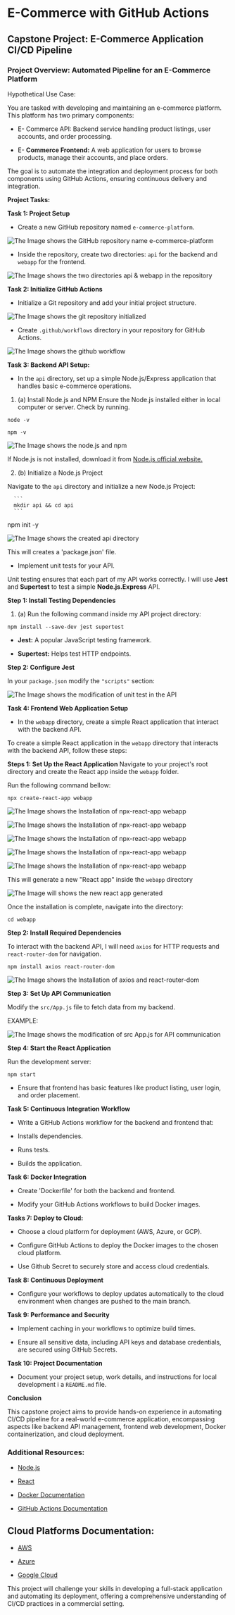 # E-Commerce with GitHub Actions

## Capstone Project: E-Commerce Application CI/CD Pipeline

### Project Overview: Automated Pipeline for an E-Commerce Platform

Hypothetical Use Case:

You are tasked with developing and maintaining an e-commerce platform. This platform has two primary components:

   - E- Commerce API: Backend service handling product listings, user accounts, and order processing.

   - E- **Commerce Frontend:** A web application for users to browse products, manage their accounts, and place orders.


The goal is to automate the integration and deployment process for both components using GitHub Actions, ensuring continuous delivery and integration.


**Project Tasks:**

**Task 1: Project Setup**

   - Create a new GitHub repository named `e-commerce-platform`. 

![The Image shows the GitHub repository name e-commerce-platform](image/images/ecommerce-repository.png)

   - Inside the repository, create two directories: `api` for the backend and `webapp` for the frontend.

![The Image shows the two directories api & webapp in the repository](image/images/two-directory-api-webapp.png)

**Task 2: Initialize GitHub Actions**

   - Initialize a Git repository and add your initial project structure.

![The Image shows the git repository initialized](image/images/initialize-git-repository.png)

   - Create `.github/workflows` directory in your repository for GitHub Actions.

![The Image shows the github workflow](image/images/github-workflow.png)

**Task 3: Backend API Setup:**

   - In the `api` directory, set up a simple Node.js/Express application that handles basic e-commerce operations.

1. (a) Install Node.js and NPM
Ensure the Node.js installed either in local computer or server. Check by running.

   
  `node -v`

  `npm -v`
   
![The Image shows the node.js and npm](image/images/node-npm.png)

If Node.js is not installed, download it from [Node.js official website.](https://nodejs.org/en)

2. (b) Initialize a Node.js Project

Navigate to the `api` directory and initialize a new Node.js Project:


      ```
      mkdir api && cd api
      ```

npm init -y

![The Image shows the created api directory](image/images/cp-api-json-file.png)

This will creates a 'package.json' file.


   - Implement unit tests for your API.

Unit testing ensures that each part of my API works correctly. I will use **Jest** and **Supertest** to test a simple **Node.js.Express** API.

**Step 1: Install Testing Dependencies**

1. (a) Run the following command inside my API project directory:

```
npm install --save-dev jest supertest
```

- **Jest:** A popular JavaScript testing framework.

- **Supertest:** Helps test HTTP endpoints.


**Step 2: Configure Jest**

In your `package.json` modify the `"scripts"` section:

![The Image shows the modification of unit test in the API](image/images/unit-test-api.png)

**Task 4: Frontend Web Application Setup**

   - In the `webapp` directory, create a simple React application that interact with the backend API.

To create a simple React application in the `webapp` directory that interacts with the backend API, follow these steps:

**Steps 1: Set Up the React Application**
Navigate to your project's root directory and create the React app inside the `webapp` folder.

Run the following command bellow:

```
npx create-react-app webapp
```


![The Image shows the Installation of npx-react-app webapp](image/images/npx-webapp1.png)


![The Image shows the Installation of npx-react-app webapp](image/images/npx-webapp2.png)


![The Image shows the Installation of npx-react-app webapp](image/images/npx-webapp3.png)


![The Image shows the Installation of npx-react-app webapp](image/images/npx-webapp4.png)


![The Image shows the Installation of npx-react-app webapp](image/images/npx-webapp5.png)


This will generate a new "React app" inside the `webapp` directory

![The Image will shows the new react app generated](image/images/new-react-app.png)

Once the installation is complete, navigate into the directory:

```
cd webapp
```

**Step 2: Install Required Dependencies**

To interact with the backend API, I will need `axios` for HTTP requests and `react-router-dom` for navigation.

```
npm install axios react-router-dom
```

![The Image shows the Installation of axios and react-router-dom](image/images/axios-react-router-dom.png)


**Step 3: Set Up API Communication**

Modify the `src/App.js` file to fetch data from my backend.

EXAMPLE:

![The Image shows the modification of src App.js for API communication](image/images/src-app.js-modification.png)


**Step 4: Start the React Application**

Run the development server:

```
npm start
```

- Ensure that frontend has basic features like product listing, user login, and order placement.


**Task 5: Continuous Integration Workflow**
  - Write a GitHub Actions workflow for the backend and frontend that:

   - Installs dependencies.

   - Runs tests.

   - Builds the application.


**Task 6: Docker Integration**

  - Create 'Dockerfile' for both the backend and frontend.

  - Modify your GitHub Actions workflows to build Docker images.


**Tasks 7: Deploy to Cloud:**

   - Choose a cloud platform for deployment (AWS, Azure, or GCP).

   - Configure GitHub Actions to deploy the Docker images to the chosen cloud platform.

   - Use Github Secret to securely store and access cloud credentials.

**Task 8: Continuous Deployment** 
   
   - Configure your workflows to deploy updates automatically to the cloud environment when changes are pushed to the main branch.


**Task 9: Performance and Security** 
   
   - Implement caching in your workflows to optimize build times.

   - Ensure all sensitive data, including API keys and database credentials, are secured using GitHub Secrets.


**Task 10: Project Documentation** 

   - Document your project setup, work details, and instructions for local development i a `README.md` file.


**Conclusion**

This capstone project aims to provide hands-on experience in automating CI/CD pipeline for a real-world e-commerce application, encompassing aspects like backend API management, frontend web development, Docker containerization, and cloud deployment.

### Additional Resources:

   - [Node.js](https://nodejs.org/docs/latest/api/)

   - [React](https://react.dev/learn)

   - [Docker Documentation](https://docs.docker.com/get-started/)

   - [GitHub Actions Documentation](https://docs.github.com/en/actions)

   ## Cloud Platforms Documentation:

   - [AWS](https://docs.aws.amazon.com/)

   - [Azure](https://learn.microsoft.com/en-us/azure/?product=popular)

   - [Google Cloud](https://cloud.google.com/docs)

This project will challenge your skills in developing a full-stack application and automating its deployment, offering a comprehensive understanding of CI/CD practices in a commercial setting.
